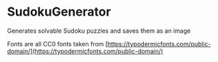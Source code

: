 # SudokuGenerator
Generates solvable Sudoku puzzles and saves them as an image

Fonts are all CC0 fonts taken from [https://typodermicfonts.com/public-domain/](https://typodermicfonts.com/public-domain/)